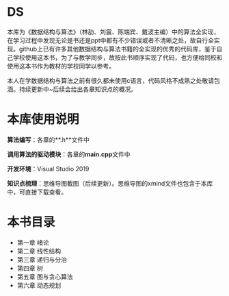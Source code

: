 # DS
本库为《数据结构与算法》（林劼、刘震、陈端宾、戴波主编）中的算法全实现，在学习过程中发现无论是书还是ppt中都有不少错误或者不清晰之处，故自行全实现。github上已有许多其他数据结构与算法书籍的全实现的优秀的代码库，鉴于自己学校使用这本书，为了与教学同步，故按此书顺序实现了代码，也方便给同校和使用这本书作为教材的学校同学以参考。

本人在学数据结构与算法之前有很久都未使用c语言，代码风格不成熟之处敬请包涵。持续更新中~后续会给出各章知识点的概况。



# 本库使用说明

**算法编写**：各章的**.h**文件中

**调用算法的驱动模块**：各章的**main.cpp**文件中

**开发环境**：Visual Studio 2019

**知识点梳理**：思维导图截图（后续更新）。思维导图的xmind文件也包含于本库中，可直接下载查看。



# 本书目录
- 第一章 绪论
- 第二章 线性结构
- 第三章 递归与分治
- 第四章 树
- 第五章 图与贪心算法
- 第六章 动态规划
